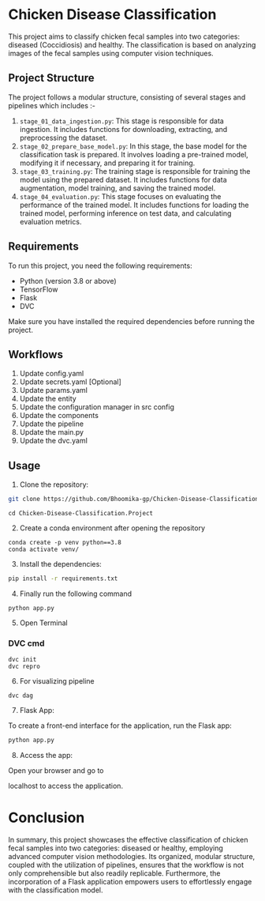 # Chicken Disease Classification

This project aims to classify chicken fecal samples into two categories: diseased (Coccidiosis) and healthy. The classification is based on analyzing images of the fecal samples using computer vision techniques.


## Project Structure

The project follows a modular structure, consisting of several stages and pipelines which includes :-

1. `stage_01_data_ingestion.py`: This stage is responsible for data ingestion. It includes functions for downloading, extracting, and preprocessing the dataset.
2. `stage_02_prepare_base_model.py`: In this stage, the base model for the classification task is prepared. It involves loading a pre-trained model, modifying it if necessary, and preparing it for training.
3. `stage_03_training.py`: The training stage is responsible for training the model using the prepared dataset. It includes functions for data augmentation, model training, and saving the trained model.
4. `stage_04_evaluation.py`: This stage focuses on evaluating the performance of the trained model. It includes functions for loading the trained model, performing inference on test data, and calculating evaluation metrics.

## Requirements

To run this project, you need the following requirements:

- Python (version 3.8 or above)
- TensorFlow 
- Flask 
- DVC 

Make sure you have installed the required dependencies before running the project.

## Workflows

1. Update config.yaml
2. Update secrets.yaml [Optional]
3. Update params.yaml
4. Update the entity
5. Update the configuration manager in src config
6. Update the components
7. Update the pipeline
8. Update the main.py
9. Update the dvc.yaml


## Usage

1. Clone the repository:

```bash
git clone https://github.com/Bhoomika-gp/Chicken-Disease-Classification.Project

```
```
cd Chicken-Disease-Classification.Project
```

2. Create a conda environment after opening the repository
```
conda create -p venv python==3.8 
conda activate venv/

```
3. Install the dependencies:

```bash
pip install -r requirements.txt
```


4. Finally run the following command

```
python app.py

```

5. Open Terminal

### DVC cmd
```
dvc init
dvc repro

```
6. For visualizing pipeline
```
dvc dag

```

7. Flask App:

To create a front-end interface for the application, run the Flask app:

```bash
python app.py
```

8. Access the app:

Open your browser and go to 

localhost to access the application.

# Conclusion
In summary, this project showcases the effective classification of chicken fecal samples into two categories: diseased or healthy, employing advanced computer vision methodologies. Its organized, modular structure, coupled with the utilization of pipelines, ensures that the workflow is not only comprehensible but also readily replicable. Furthermore, the incorporation of a Flask application empowers users to effortlessly engage with the classification model.
